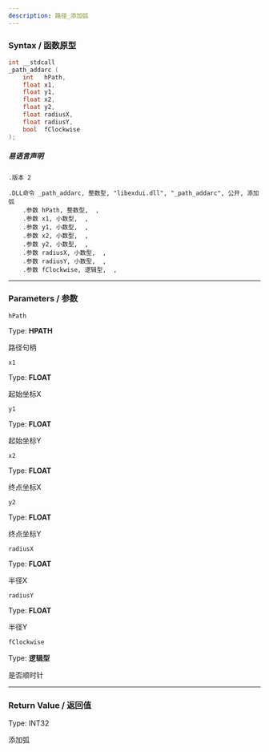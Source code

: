 ```yaml
---
description: 路径_添加弧
---
```


### Syntax / 函数原型

```C++
int __stdcall 
_path_addarc (
    int   hPath,
    float x1,
    float y1,
    float x2,
    float y2,
    float radiusX,
    float radiusY,
    bool  fClockwise
);
```

##### 易语言声明

```Elang
.版本 2

.DLL命令 _path_addarc, 整数型, "libexdui.dll", "_path_addarc", 公开, 添加弧
    .参数 hPath, 整数型,  , 
    .参数 x1, 小数型,  , 
    .参数 y1, 小数型,  , 
    .参数 x2, 小数型,  , 
    .参数 y2, 小数型,  , 
    .参数 radiusX, 小数型,  , 
    .参数 radiusY, 小数型,  , 
    .参数 fClockwise, 逻辑型,  , 
```

---

### Parameters / 参数

`hPath`

Type: **HPATH**

路径句柄

`x1`

Type: **FLOAT**

起始坐标X

`y1`

Type: **FLOAT**

起始坐标Y

`x2`

Type: **FLOAT**

终点坐标X

`y2`

Type: **FLOAT**

终点坐标Y

`radiusX`

Type: **FLOAT**

半径X

`radiusY`

Type: **FLOAT**

半径Y

`fClockwise`

Type: **逻辑型**

是否顺时针

---

### Return Value / 返回值

Type: INT32

添加弧

